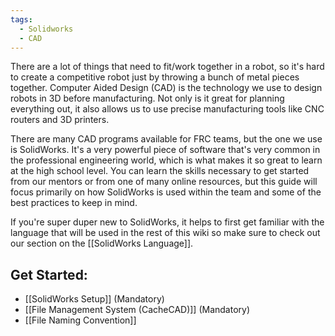 ```yaml
---
tags:
  - Solidworks
  - CAD
---
```

There are a lot of things that need to fit/work together in a robot, so it's hard to create a competitive robot just by throwing a bunch of metal pieces together. Computer Aided Design (CAD) is the technology we use to design robots in 3D before manufacturing. Not only is it great for planning everything out, it also allows us to use precise manufacturing tools like CNC routers and 3D printers.

There are many CAD programs available for FRC teams, but the one we use is SolidWorks. It's a very powerful piece of software that's very common in the professional engineering world, which is what makes it so great to learn at the high school level. You can learn the skills necessary to get started from our mentors or from one of many online resources, but this guide will focus primarily on how SolidWorks is used within the team and some of the best practices to keep in mind.

If you're super duper new to SolidWorks, it helps to first get familiar with the language that will be used in the rest of this wiki so make sure to check out our section on the [[SolidWorks Language]].
## Get Started:

- [[SolidWorks Setup]] (Mandatory)
- [[File Management System (CacheCAD)]] (Mandatory)
- [[File Naming Convention]]